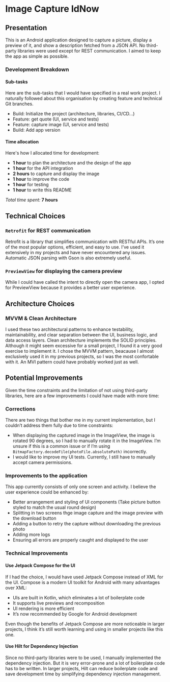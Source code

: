 # Image Capture IdNow
## Presentation
This is an Android application designed to capture a picture, display a preview of it, and show a description fetched from a JSON API. No third-party libraries were used except for REST communication. I aimed to keep the app as simple as possible.

### Development Breakdown
#### Sub-tasks
Here are the sub-tasks that I would have specified in a real work project. I naturally followed about this organisation by creating feature and technical Git branches.

- Build: Initialize the project (architecture, libraries, CI/CD...)
- Feature: get quote (UI, service and tests)
- Feature: capture image (UI, service and tests)
- Build: Add app version

#### Time allocation
Here's how I allocated time for development:

- **1 hour** to plan the architecture and the design of the app
- **1 hour** for the API integration
- **2 hours** to capture and display the image
- **1 hour** to improve the code
- **1 hour** for testing
- **1 hour** to write this README

*Total time spent:* **7 hours**

## Technical Choices
### ```Retrofit``` for REST communication
Retrofit is a library that simplifies communication with RESTful APIs. It’s one of the most popular options, efficient, and easy to use. I’ve used it extensively in my projects and have never encountered any issues. Automatic JSON parsing with Gson is also extremely useful.

### ```PreviewView``` for displaying the camera preview
While I could have called the intent to directly open the camera app, I opted for PreviewView because it provides a better user experience.

## Architecture Choices
### MVVM & Clean Architecture
I used these two architectural patterns to enhance testability, maintainability, and clear separation between the UI, business logic, and data access layers. Clean architecture implements the SOLID principles. Although it might seem excessive for a small project, I found it a very good exercise to implement it.
I chose the MVVM pattern, beacause I almost exclusively used it in my previous projects, so I was the most confortable with it. An MVI pattern could have probably worked just as well.

## Potential Improvements
Given the time constraints and the limitation of not using third-party libraries, here are a few improvements I could have made with more time:

### Corrections
There are two things that bother me in my current implementation, but I couldn’t address them fully due to time constraints:

- When displaying the captured image in the ImageView, the image is rotated 90 degrees, so I had to manually rotate it in the ImageView. I’m unsure if this is a common issue or if I’m using ```BitmapFactory.decodeFile(photoFile.absolutePath)``` incorrectly.
- I would like to improve my UI tests. Currently, I still have to manually accept camera permissions.

### Improvements to the application
This app currently consists of only one screen and activity. I believe the user experience could be enhanced by:

- Better arrangement and styling of UI components (Take picture button styled to match the usual round design)
- Splitting in two screens thge image capture and the image preview with the download button
- Adding a button to retry the capture without downloading the previous photo
- Adding more logs
- Ensuring all errors are properly caught and displayed to the user

### Technical Improvements

#### Use Jetpack Compose for the UI
If I had the choice, I would have used Jetpack Compose instead of XML for the UI. Compose is a modern UI toolkit for Android with many advantages over XML:
- UIs are built in Kotlin, which eliminates a lot of boilerplate code
- It supports live previews and recomposition
- UI rendering is more efficient
- It’s now recommended by Google for Android development

Even though the benefits of Jetpack Compose are more noticeable in larger projects, I think it’s still worth learning and using in smaller projects like this one.

#### Use Hilt for Dependency Injection
Since no third-party libraries were to be used, I manually implemented the dependency injection. But it is very error-prone and a lot of boilerplate code has to be written.
In larger projects, Hilt can reduce boilerplate code and save development time by simplifying dependency injection management.